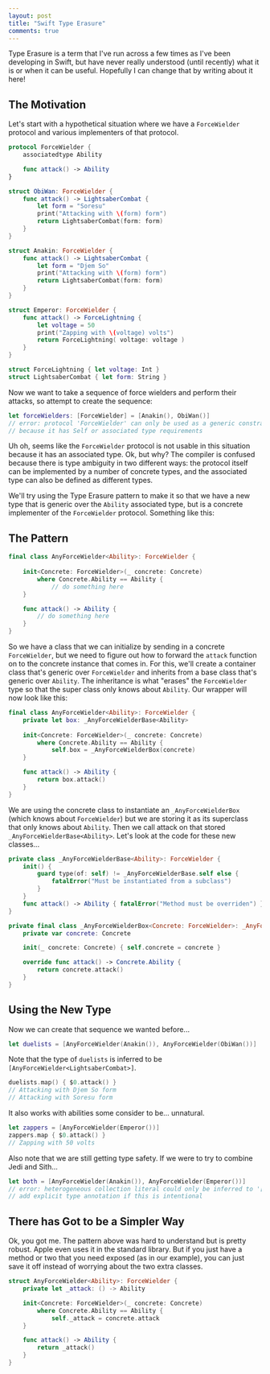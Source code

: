 ```yaml
---
layout: post
title: "Swift Type Erasure"
comments: true
---
```


Type Erasure is a term that I've run across a few times as I've been developing in Swift, but have never really understood (until recently) what it is or when it can be useful.  Hopefully I can change that by writing about it here!

## The Motivation

Let's start with a hypothetical situation where we have a `ForceWielder` protocol and various implementers of that protocol.

```swift
protocol ForceWielder {
    associatedtype Ability

    func attack() -> Ability
}

struct ObiWan: ForceWielder {
    func attack() -> LightsaberCombat {
        let form = "Soresu"
        print("Attacking with \(form) form")
        return LightsaberCombat(form: form)
    }
}

struct Anakin: ForceWielder {
    func attack() -> LightsaberCombat {
        let form = "Djem So"
        print("Attacking with \(form) form")
        return LightsaberCombat(form: form)
    }
}

struct Emperor: ForceWielder {
    func attack() -> ForceLightning {
        let voltage = 50
        print("Zapping with \(voltage) volts")
        return ForceLightning( voltage: voltage )
    }
}

struct ForceLightning { let voltage: Int }
struct LightsaberCombat { let form: String }
```

Now we want to take a sequence of force wielders and perform their attacks, so attempt to create the sequence:

```swift
let forceWielders: [ForceWielder] = [Anakin(), ObiWan()]
// error: protocol 'ForceWielder' can only be used as a generic constraint
// because it has Self or associated type requirements
```

Uh oh, seems like the `ForceWielder` protocol is not usable in this situation because it has an associated type.  Ok, but why?  The compiler is confused because there is type ambiguity in two different ways: the protocol itself can be implemented by a number of concrete types, and the associated type can also be defined as different types.

We'll try using the Type Erasure pattern to make it so that we have a new type that is generic over the `Ability` associated type, but is a concrete implementer of the `ForceWielder` protocol.  Something like this:

## The Pattern

```swift
final class AnyForceWielder<Ability>: ForceWielder {
    
    init<Concrete: ForceWielder>(_ concrete: Concrete)
        where Concrete.Ability == Ability {
            // do something here
    }

    func attack() -> Ability {
        // do something here
    }
}
```

So we have a class that we can initialize by sending in a concrete `ForceWielder`, but we need to figure out how to forward the `attack` function on to the concrete instance that comes in.  For this, we'll create a container class that's generic over `ForceWielder` and inherits from a base class that's generic over `Ability`.  The inheritance is what "erases" the `ForceWielder` type so that the super class only knows about `Ability`.  Our wrapper will now look like this:

```swift
final class AnyForceWielder<Ability>: ForceWielder {
    private let box: _AnyForceWielderBase<Ability>
    
    init<Concrete: ForceWielder>(_ concrete: Concrete)
        where Concrete.Ability == Ability {
            self.box = _AnyForceWielderBox(concrete)
    }

    func attack() -> Ability {
        return box.attack()
    }
}
```

We are using the concrete class to instantiate an `_AnyForceWielderBox` (which knows about `ForceWielder`) but we are storing it as its superclass that only knows about `Ability`.  Then we call attack on that stored `_AnyForceWielderBase<Ability>`.  Let's look at the code for these new classes...

```swift
private class _AnyForceWielderBase<Ability>: ForceWielder {
    init() {
        guard type(of: self) != _AnyForceWielderBase.self else {
            fatalError("Must be instantiated from a subclass")
        }
    }
    func attack() -> Ability { fatalError("Method must be overriden") }
}

private final class _AnyForceWielderBox<Concrete: ForceWielder>: _AnyForceWielderBase<Concrete.Ability> {
    private var concrete: Concrete

    init(_ concrete: Concrete) { self.concrete = concrete }

    override func attack() -> Concrete.Ability {
        return concrete.attack()
    }
}
```

## Using the New Type

Now we can create that sequence we wanted before...

```swift
let duelists = [AnyForceWielder(Anakin()), AnyForceWielder(ObiWan())]
```

Note that the type of `duelists` is inferred to be `[AnyForceWielder<LightsaberCombat>]`.

```swift
duelists.map() { $0.attack() }
// Attacking with Djem So form
// Attacking with Soresu form
```

It also works with abilities some consider to be... unnatural.

```swift
let zappers = [AnyForceWielder(Emperor())]
zappers.map { $0.attack() }
// Zapping with 50 volts
```

Also note that we are still getting type safety.  If we were to try to combine Jedi and Sith...

```swift
let both = [AnyForceWielder(Anakin()), AnyForceWielder(Emperor())]
// error: heterogeneous collection literal could only be inferred to '[Any]';
// add explicit type annotation if this is intentional
```

## There has Got to be a Simpler Way

Ok, you got me.  The pattern above was hard to understand but is pretty robust.  Apple even uses it in the standard library.  But if you just have a method or two that you need exposed (as in our example), you can just save it off instead of worrying about the two extra classes.

```swift
struct AnyForceWielder<Ability>: ForceWielder {
    private let _attack: () -> Ability

    init<Concrete: ForceWielder>(_ concrete: Concrete)
        where Concrete.Ability == Ability {
            self._attack = concrete.attack
    }

    func attack() -> Ability {
        return _attack()
    }
}
```
